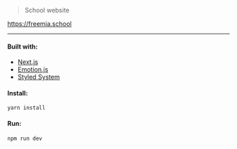 > School website

<https://freemia.school>

---

#### Built with:

- [Next.js](https://nextjs.org/)
- [Emotion.js](https://emotion.sh/)
- [Styled System](https://styled-system.com/)

#### Install:

`yarn install`

#### Run:

`npm run dev`
